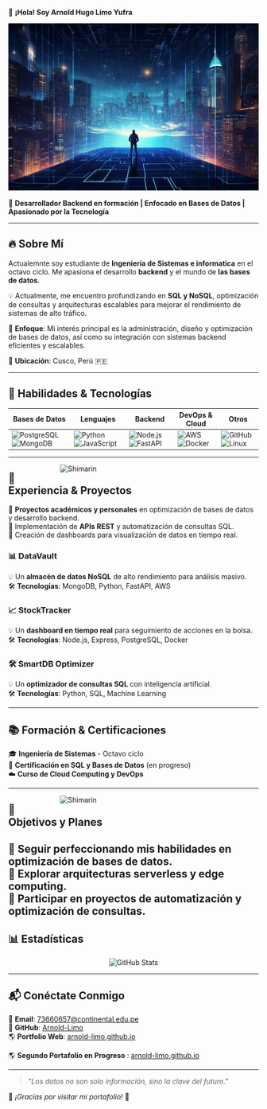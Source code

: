 💾 **¡Hola! Soy Arnold Hugo Limo Yufra**

![Portada](https://raw.githubusercontent.com/Arnold-star-lab/Arnold-Limo.github.io/main/images/image3.jpg)  

🎯 **Desarrollador Backend en formación | Enfocado en Bases de Datos | Apasionado por la Tecnología**  

---

## 🔥 Sobre Mí  

Actualemnte soy estudiante de **Ingeniería de Sistemas e informatica** en el octavo ciclo. Me apasiona el desarrollo **backend** y el mundo de **las bases de datos**.  

💡 Actualmente, me encuentro profundizando en **SQL y NoSQL**, optimización de consultas y arquitecturas escalables para mejorar el rendimiento de sistemas de alto tráfico.  

🎯 **Enfoque**: Mi interés principal es la administración, diseño y optimización de bases de datos, así como su integración con sistemas backend eficientes y escalables.  

📍 **Ubicación**: Cusco, Perú 🇵🇪  

---

## 🚀 Habilidades & Tecnologías  

| **Bases de Datos** | **Lenguajes** | **Backend** | **DevOps & Cloud** | **Otros** |
|--------------------|--------------|-------------|--------------------|-----------|
| ![PostgreSQL](https://img.shields.io/badge/PostgreSQL-316192?style=for-the-badge&logo=postgresql&logoColor=white) ![MongoDB](https://img.shields.io/badge/MongoDB-47A248?style=for-the-badge&logo=mongodb&logoColor=white) | ![Python](https://img.shields.io/badge/Python-3776AB?style=for-the-badge&logo=python&logoColor=white) ![JavaScript](https://img.shields.io/badge/JavaScript-F7DF1E?style=for-the-badge&logo=javascript&logoColor=black) | ![Node.js](https://img.shields.io/badge/Node.js-43853D?style=for-the-badge&logo=node.js&logoColor=white) ![FastAPI](https://img.shields.io/badge/FastAPI-009688?style=for-the-badge&logo=fastapi&logoColor=white) | ![AWS](https://img.shields.io/badge/AWS-232F3E?style=for-the-badge&logo=amazon-aws&logoColor=white) ![Docker](https://img.shields.io/badge/Docker-2496ED?style=for-the-badge&logo=docker&logoColor=white) | ![GitHub](https://img.shields.io/badge/GitHub-181717?style=for-the-badge&logo=github&logoColor=white) ![Linux](https://img.shields.io/badge/Linux-FCC624?style=for-the-badge&logo=linux&logoColor=black) |

---
<img align="right" width="400" alt="Shimarin" src="https://img.freepik.com/foto-gratis/personaje-anime-usando-gafas-realidad-virtual-metaverso_23-2151568830.jpg?t=st=1743982073~exp=1743985673~hmac=5fb8c9e87fc82aa7b84cb8ce2d1f17417393f0a2051f15d8045f150db8df77b5&w=740"/>

## 💼 Experiencia & Proyectos  

🔹 **Proyectos académicos y personales** en optimización de bases de datos y desarrollo backend.  
🔹 Implementación de **APIs REST** y automatización de consultas SQL.  
🔹 Creación de dashboards para visualización de datos en tiempo real.  

### 📊 **DataVault**  
💡 Un **almacén de datos NoSQL** de alto rendimiento para análisis masivo.  
🛠️ **Tecnologías**: MongoDB, Python, FastAPI, AWS  

### 📈 **StockTracker**  
💡 Un **dashboard en tiempo real** para seguimiento de acciones en la bolsa.  
🛠️ **Tecnologías**: Node.js, Express, PostgreSQL, Docker  

### 🛠️ **SmartDB Optimizer**  
💡 Un **optimizador de consultas SQL** con inteligencia artificial.  
🛠️ **Tecnologías**: Python, SQL, Machine Learning  

---

## 📚 Formación & Certificaciones  

🎓 **Ingeniería de Sistemas** - Octavo ciclo  
📜 **Certificación en SQL y Bases de Datos** (en progreso)  
☁️ **Curso de Cloud Computing y DevOps**  

---
<img align="right" width="400" alt="Shimarin" src="https://img.freepik.com/vector-premium/adolescente-asiatico-aprende-codificar_1238364-85521.jpg"/>

## 🎯 Objetivos y Planes  

🔹 Seguir perfeccionando mis habilidades en **optimización de bases de datos**.  
🔹 Explorar arquitecturas **serverless y edge computing**.  
🔹 Participar en proyectos de **automatización y optimización de consultas**.  
---

## 📊 Estadísticas  

<p align="center">
  <img src="https://github-readme-stats.vercel.app/api?username=Arnold-star-lab&show_icons=true&theme=radical" alt="GitHub Stats">
</p>

---

## 📬 Conéctate Conmigo  

📧 **Email**: 73660657@continental.edu.pe  
🔗 **GitHub**: [Arnold-Limo](github.com/Arnold-star-lab)  
🌎 **Portfolio Web**: [arnold-limo.github.io](https://arnold-star-lab.github.io/Arnold-Limo.github.io/) 

🌎 **Segundo Portafolio en Progreso** : [arnold-limo.github.io](https://arnold-star-lab.github.io//)

---

> *"Los datos no son solo información, sino la clave del futuro."*  

🌟 *¡Gracias por visitar mi portafolio!* 🚀 
